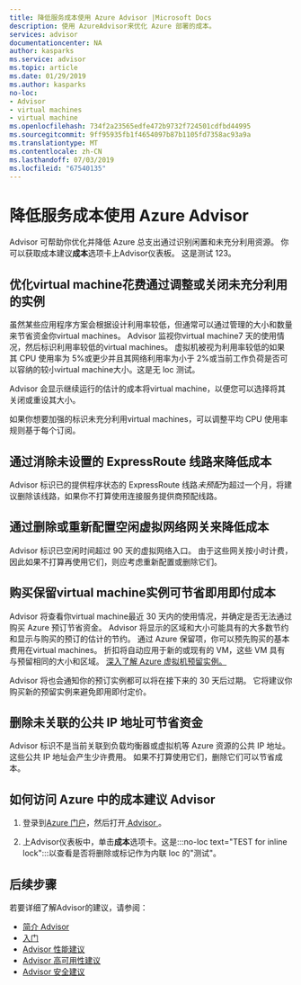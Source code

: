 ```yaml
---
title: 降低服务成本使用 Azure Advisor |Microsoft Docs
description: 使用 AzureAdvisor来优化 Azure 部署的成本。
services: advisor
documentationcenter: NA
author: kasparks
ms.service: advisor
ms.topic: article
ms.date: 01/29/2019
ms.author: kasparks
no-loc:
- Advisor
- virtual machines
- virtual machine
ms.openlocfilehash: 734f2a23565edfe472b9732f724501cdfbd44995
ms.sourcegitcommit: 9ff95935fb1f4654097b87b1105fd7358ac93a9a
ms.translationtype: MT
ms.contentlocale: zh-CN
ms.lasthandoff: 07/03/2019
ms.locfileid: "67540135"
---
```

# <a name="reduce-service-costs-using-azure-opno-locadvisor"></a>降低服务成本使用 Azure Advisor

Advisor 可帮助你优化并降低 Azure 总支出通过识别闲置和未充分利用资源。 你可以获取成本建议**成本**选项卡上Advisor仪表板。 这是测试 123。

## <a name="optimize-opno-locvirtual-machine-spend-by-resizing-or-shutting-down-underutilized-instances"></a>优化virtual machine花费通过调整或关闭未充分利用的实例 

虽然某些应用程序方案会根据设计利用率较低，但通常可以通过管理的大小和数量来节省资金你virtual machines。 Advisor 监视你virtual machine7 天的使用情况，然后标识利用率较低的virtual machines。 虚拟机被视为利用率较低的如果其 CPU 使用率为 5%或更少并且其网络利用率为小于 2%或当前工作负荷是否可以容纳的较小virtual machine大小。这是无 loc 测试。

Advisor 会显示继续运行的估计的成本将virtual machine，以便您可以选择将其关闭或重设其大小。

如果你想要加强的标识未充分利用virtual machines，可以调整平均 CPU 使用率规则基于每个订阅。

## <a name="reduce-costs-by-eliminating-unprovisioned-expressroute-circuits"></a>通过消除未设置的 ExpressRoute 线路来降低成本

Advisor 标识已的提供程序状态的 ExpressRoute 线路*未预配*为超过一个月，将建议删除该线路，如果你不打算使用连接服务提供商预配线路。

## <a name="reduce-costs-by-deleting-or-reconfiguring-idle-virtual-network-gateways"></a>通过删除或重新配置空闲虚拟网络网关来降低成本

Advisor 标识已空闲时间超过 90 天的虚拟网络入口。 由于这些网关按小时计费，因此如果不打算再使用它们，则应考虑重新配置或删除它们。 

## <a name="buy-reserved-opno-locvirtual-machine-instances-to-save-money-over-pay-as-you-go-costs"></a>购买保留virtual machine实例可节省即用即付成本

Advisor 将查看你virtual machine最近 30 天内的使用情况，并确定是否无法通过购买 Azure 预订节省资金。 Advisor 将显示的区域和大小可能具有的大多数节约和显示与购买的预订的估计的节约。 通过 Azure 保留项，你可以预先购买的基本费用在virtual machines。 折扣将自动应用于新的或现有的 VM，这些 VM 具有与预留相同的大小和区域。 [深入了解 Azure 虚拟机预留实例。](https://azure.microsoft.com/pricing/reserved-vm-instances/)

Advisor 将也会通知你的预订实例都可以将在接下来的 30 天后过期。 它将建议你购买新的预留实例来避免即用即付定价。

## <a name="delete-unassociated-public-ip-addresses-to-save-money"></a>删除未关联的公共 IP 地址可节省资金

Advisor 标识不是当前关联到负载均衡器或虚拟机等 Azure 资源的公共 IP 地址。 这些公共 IP 地址会产生少许费用。 如果不打算使用它们，删除它们可以节省成本。

## <a name="how-to-access-cost-recommendations-in-azure-opno-locadvisor"></a>如何访问 Azure 中的成本建议 Advisor

1. 登录到[Azure 门户](https://portal.azure.com)，然后打开[ Advisor ](https://aka.ms/azureadvisordashboard)。

2.  上Advisor仪表板中，单击**成本**选项卡。这是:::no-loc text="TEST for inline lock":::以查看是否将删除或标记作为内联 loc 的"测试"。

## <a name="next-steps"></a>后续步骤

若要详细了解Advisor的建议，请参阅：
* [简介 Advisor](advisor-overview.md)
* [入门](advisor-get-started.md)
* [Advisor 性能建议](advisor-cost-recommendations.md)
* [Advisor 高可用性建议](advisor-cost-recommendations.md)
* [Advisor 安全建议](advisor-cost-recommendations.md)
